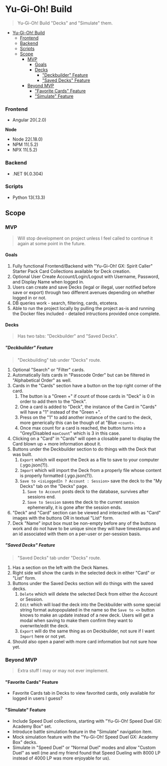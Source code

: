 # Yu-Gi-Oh! Build

> Yu-Gi-Oh! Build "Decks" and "Simulate" them.

- [Yu-Gi-Oh! Build](#yu-gi-oh-build)
  - [Frontend](#frontend)
  - [Backend](#backend)
  - [Scripts](#scripts)
  - [Scope](#scope)
    - [MVP](#mvp)
      - [Goals](#goals)
      - [Decks](#decks)
        - ["Deckbuilder" Feature](#deckbuilder-feature)
        - ["Saved Decks" Feature](#saved-decks-feature)
    - [Beyond MVP](#beyond-mvp)
      - ["Favorite Cards" Feature](#favorite-cards-feature)
      - ["Simulate" Feature](#simulate-feature)

### Frontend

- Angular 20(.2.0)

**Node**

- Node 22(.18.0)
- NPM 11(.5.2)
- NPX 11(.5.2)

### Backend

- .NET 9(.0.304)

### Scripts

- Python 13(.13.3)

## Scope

### MVP

> Will stop development on project unless I feel called to continue it again at some point in the future.

#### Goals

1. Fully functional Frontend/Backend with "Yu-Gi-Oh! GX: Spirit Caller" Starter Pack Card Collections available for Deck creation.
2. Optional User Create Account/Login/Logout with Username, Password, and Display Name when logged in.
3. Users can create and save Decks (legal or illegal, user notified before save or export) through two different avenues depending on whether logged in or not.
4. DB queries work - search, filtering, cards, etcetera.
5. Able to run the project locally by pulling the project as-is and running the Docker files included - detailed intructions provided once complete.

#### Decks

> Has two tabs: "Deckbuilder" and "Saved Decks".

##### "Deckbuilder" Feature

> "Deckbuilding" tab under "Decks" route.

1. Optional "Search" or "Filter" cards.
2. Automatically lists cards in "Passcode Order" but can be filtered in "Alphabetical Order" as well.
3. Cards in the "Cards" section have a button on the top right corner of the card.
   1. The button is a "Green +" if count of those cards in "Deck" is 0 in order to add them to the "Deck".
   2. One a card is added to "Deck", the instance of the Card in "Cards" will have a "1" instead of the "Green +".
   3. Press on the "1" to add another instance of the card to the deck, more generically this can be though of at "Blue `<count>`.
   4. Once max count for a card is reached, the button turns into a "Grey/Disabled `maxCount`" which is 3 in this case.
4. Clicking on a "Card" in "Cards" will open a closable panel to display the Card blown up + more information about it.
5. Buttons under the Deckbuilder section to do things with the Deck that was built.
   1. `Export` which will export the Deck as a file to save to your computer (.ygo.json(?)).
   2. `Import` which will import the Deck from a properly file whose content is properly formatted (.ygo.json(?)).
   3. `Save to <isLoggedIn ? Account : Session>` save the deck to the "My Decks" tab on the "Decks" page.
      1. `Save to Account` posts deck to the database, survives after sessions end.
      2. `Save to Session` saves the deck to the current session ephemerally, it is gone after the session ends.
6. "Deck" and "Card" section can be viewed and interacted with as "Card" images with the buttons OR in textual "List" form.
7. Deck "Name" input box must be non-empty before any of the buttons work and do not have to be unique since they will have timestamps and an id associated with them on a per-user or per-session basis.

##### "Saved Decks" Feature

> "Saved Decks" tab under "Decks" route.

1. Has a section on the left with the Deck Names.
2. Right side will show the cards in the selected deck in either "Card" or "List" form.
3. Buttons under the Saved Decks section will do things with the saved decks.
   1. `Delete` which will delete the selected Deck from either the Account or Session.
   2. `Edit` which will load the deck into the Deckbuilder with some special string format autopopulated in the name so the `Save to <>` button knows to make an update instead of a new deck. Users will get a modal when saving to make them confirm they want to overwrite/edit the deck.
   3. `Export` will do the same thing as on Deckbuilder, not sure if I want `Import` here or not yet.
4. Should also open a panel with more card information but not sure how yet.

### Beyond MVP

> Extra stuff I may or may not ever implement.

#### "Favorite Cards" Feature

- Favorite Cards tab in Decks to view favorited cards, only available for logged in users I guess?

#### "Simulate" Feature

- Include Speed Duel collections, starting with "Yu-Gi-Oh! Speed Duel GX: Academy Box" set.
- Introduce battle simulation feature in the "Simulate" navigation item.
- Mock simulation feature with the "Yu-Gi-Oh! Speed Duel GX: Academy Box" decks.
- Simulate in "Speed Duel" or "Normal Duel" modes and allow "Custom Duel" as well (me and my friend found that Speed Dueling with 8000 LP instead of 4000 LP was more enjoyable for us).
